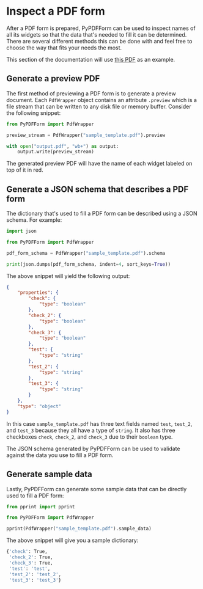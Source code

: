 # Inspect a PDF form

After a PDF form is prepared, PyPDFForm can be used to inspect names of all its widgets so that the data 
that's needed to fill it can be determined. There are several different methods this can be done with and feel free 
to choose the way that fits your needs the most.

This section of the documentation will use 
[this PDF](https://github.com/chinapandaman/PyPDFForm/raw/master/pdf_samples/sample_template.pdf) as an example.

## Generate a preview PDF

The first method of previewing a PDF form is to generate a preview document. Each `PdfWrapper` object contains an 
attribute `.preview` which is a file stream that can be written to any disk file or memory buffer. Consider the 
following snippet:

```python
from PyPDFForm import PdfWrapper

preview_stream = PdfWrapper("sample_template.pdf").preview

with open("output.pdf", "wb+") as output:
    output.write(preview_stream)
```

The generated preview PDF will have the name of each widget labeled on top of it in red.

## Generate a JSON schema that describes a PDF form

The dictionary that's used to fill a PDF form can be described using a JSON schema. For example:

```python
import json

from PyPDFForm import PdfWrapper

pdf_form_schema = PdfWrapper("sample_template.pdf").schema

print(json.dumps(pdf_form_schema, indent=4, sort_keys=True))
```

The above snippet will yield the following output:

```json
{
    "properties": {
        "check": {
            "type": "boolean"
        },
        "check_2": {
            "type": "boolean"
        },
        "check_3": {
            "type": "boolean"
        },
        "test": {
            "type": "string"
        },
        "test_2": {
            "type": "string"
        },
        "test_3": {
            "type": "string"
        }
    },
    "type": "object"
}
```

In this case `sample_template.pdf` has three text fields named `test`, `test_2`, and `test_3` because they all have 
a type of `string`. It also has three checkboxes `check`, `check_2`, and `check_3` due to their `boolean` type.

The JSON schema generated by PyPDFForm can be used to validate against the data you use to fill a PDF form.

## Generate sample data

Lastly, PyPDFForm can generate some sample data that can be directly used to fill a PDF form:

```python
from pprint import pprint

from PyPDFForm import PdfWrapper

pprint(PdfWrapper("sample_template.pdf").sample_data)
```

The above snippet will give you a sample dictionary:

```sh
{'check': True,
 'check_2': True,
 'check_3': True,
 'test': 'test',
 'test_2': 'test_2',
 'test_3': 'test_3'}
```
